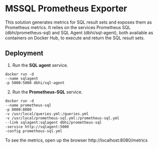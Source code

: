 # MSSQL Prometheus Exporter

This solution generates metrics for SQL result sets and exposes them as Prometheus metrics. It relies on the services Prometheus SQL (dbhi/prometheus-sql) and SQL Agent (dbhi/sql-agent), both available as containers on Docker Hub, to execute and return the SQL result sets.

## Deployment

1) Run the **SQL agent** service.
```
docker run -d 
--name sqlagent 
-p 5000:5000 dbhi/sql-agent
```

2) Run the **Prometheus-SQL** service.
```
docker run -d 
--name prometheus-sql 
-p 8080:8080 
-v /usr/local/queries.yml:/queries.yml 
-v /usr/local/prometheus-sql.yml:/prometheus-sql.yml 
--link sqlagent:sqlagent dbhi/prometheus-sql 
-service http://sqlagent:5000 
-config prometheus-sql.yml
```

To see the metrics, open up the browser http://localhost:8080/metrics
